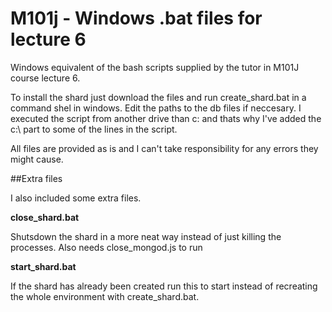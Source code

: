 M101j - Windows .bat files for lecture 6
==============

Windows equivalent of the bash scripts supplied by the tutor in M101J course lecture 6.

To install the shard just download the files and run create_shard.bat in a command shel in windows. Edit the paths to
the db files if neccesary. I executed the script from another drive than c: and thats why I've added the c:\ part to
some of the lines in the script.

All files are provided as is and I can't take responsibility for any errors they might cause.

##Extra files

I also included some extra files.

**close_shard.bat**

Shutsdown the shard in a more neat way instead of just killing the processes. Also needs close_mongod.js to run

**start_shard.bat**

If the shard has already been created run this to start instead of recreating the whole environment with create_shard.bat.
